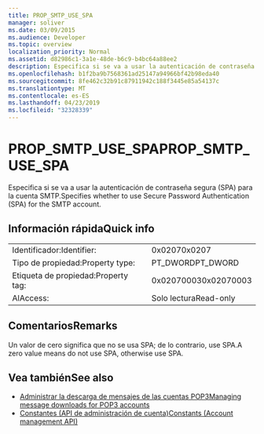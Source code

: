 ```yaml
---
title: PROP_SMTP_USE_SPA
manager: soliver
ms.date: 03/09/2015
ms.audience: Developer
ms.topic: overview
localization_priority: Normal
ms.assetid: d82986c1-3a1e-48de-b6c9-b4bc64a88ee2
description: Especifica si se va a usar la autenticación de contraseña segura (SPA) para la cuenta SMTP.
ms.openlocfilehash: b1f2ba9b7568361ad25147a94966bf42b98eda40
ms.sourcegitcommit: 8fe462c32b91c87911942c188f3445e85a54137c
ms.translationtype: MT
ms.contentlocale: es-ES
ms.lasthandoff: 04/23/2019
ms.locfileid: "32328339"
---
```

# <a name="propsmtpusespa"></a><span data-ttu-id="8898b-103">PROP_SMTP_USE_SPA</span><span class="sxs-lookup"><span data-stu-id="8898b-103">PROP_SMTP_USE_SPA</span></span>

<span data-ttu-id="8898b-104">Especifica si se va a usar la autenticación de contraseña segura (SPA) para la cuenta SMTP.</span><span class="sxs-lookup"><span data-stu-id="8898b-104">Specifies whether to use Secure Password Authentication (SPA) for the SMTP account.</span></span>
  
## <a name="quick-info"></a><span data-ttu-id="8898b-105">Información rápida</span><span class="sxs-lookup"><span data-stu-id="8898b-105">Quick info</span></span>

|||
|:-----|:-----|
|<span data-ttu-id="8898b-106">Identificador:</span><span class="sxs-lookup"><span data-stu-id="8898b-106">Identifier:</span></span>  <br/> |<span data-ttu-id="8898b-107">0x0207</span><span class="sxs-lookup"><span data-stu-id="8898b-107">0x0207</span></span>  <br/> |
|<span data-ttu-id="8898b-108">Tipo de propiedad:</span><span class="sxs-lookup"><span data-stu-id="8898b-108">Property type:</span></span>  <br/> |<span data-ttu-id="8898b-109">PT_DWORD</span><span class="sxs-lookup"><span data-stu-id="8898b-109">PT_DWORD</span></span>  <br/> |
|<span data-ttu-id="8898b-110">Etiqueta de propiedad:</span><span class="sxs-lookup"><span data-stu-id="8898b-110">Property tag:</span></span>  <br/> |<span data-ttu-id="8898b-111">0x02070003</span><span class="sxs-lookup"><span data-stu-id="8898b-111">0x02070003</span></span>  <br/> |
|<span data-ttu-id="8898b-112">Al</span><span class="sxs-lookup"><span data-stu-id="8898b-112">Access:</span></span>  <br/> |<span data-ttu-id="8898b-113">Solo lectura</span><span class="sxs-lookup"><span data-stu-id="8898b-113">Read-only</span></span>  <br/> |
   
## <a name="remarks"></a><span data-ttu-id="8898b-114">Comentarios</span><span class="sxs-lookup"><span data-stu-id="8898b-114">Remarks</span></span>

<span data-ttu-id="8898b-115">Un valor de cero significa que no se usa SPA; de lo contrario, use SPA.</span><span class="sxs-lookup"><span data-stu-id="8898b-115">A zero value means do not use SPA, otherwise use SPA.</span></span>
  
## <a name="see-also"></a><span data-ttu-id="8898b-116">Vea también</span><span class="sxs-lookup"><span data-stu-id="8898b-116">See also</span></span>

- [<span data-ttu-id="8898b-117">Administrar la descarga de mensajes de las cuentas POP3</span><span class="sxs-lookup"><span data-stu-id="8898b-117">Managing message downloads for POP3 accounts</span></span>](managing-message-downloads-for-pop3-accounts.md)
- [<span data-ttu-id="8898b-118">Constantes (API de administración de cuenta)</span><span class="sxs-lookup"><span data-stu-id="8898b-118">Constants (Account management API)</span></span>](constants-account-management-api.md)

